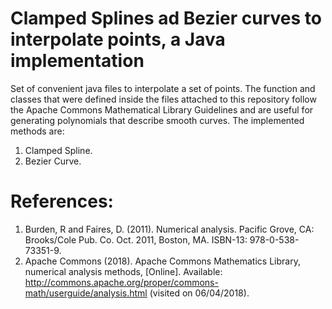 # Clamped Splines ad Bezier curves to interpolate points, a Java implementation
Set of convenient java files to interpolate a set of points. The function and classes that were defined inside the files attached to this repository follow the Apache Commons Mathematical Library Guidelines and are useful for generating polynomials that describe smooth curves.
The implemented methods are:
1.	Clamped Spline.
2.	Bezier Curve.

# References:
1.	Burden, R and Faires, D. (2011). Numerical analysis. Pacific Grove, CA: Brooks/Cole Pub. Co. Oct. 2011, Boston, MA. ISBN-13: 978-0-538-73351-9.
2.	Apache Commons (2018). Apache Commons Mathematics Library, numerical analysis methods, [Online]. Available: http://commons.apache.org/proper/commons-math/userguide/analysis.html (visited on 06/04/2018).
